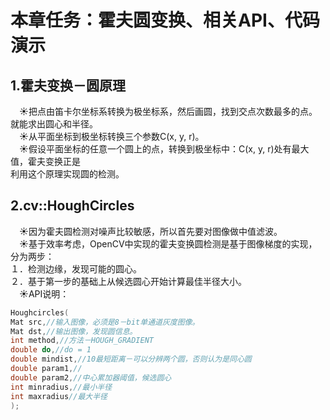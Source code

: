 # **本章任务：霍夫圆变换、相关API、代码演示**  
## **1.霍夫变换－圆原理**  
&emsp;&#9728;把点由笛卡尔坐标系转换为极坐标系，然后画圆，找到交点次数最多的点。就能求出圆心和半径。  
&emsp;&#9728;从平面坐标到极坐标转换三个参数C(x, y, r)。  
&emsp;&#9728;假设平面坐标的任意一个圆上的点，转换到极坐标中：C(x, y, r)处有最大值，霍夫变换正是  
利用这个原理实现圆的检测。  
## **2.cv::HoughCircles**  
&emsp;&#9728;因为霍夫圆检测对噪声比较敏感，所以首先要对图像做中值滤波。  
&emsp;&#9728;基于效率考虑，OpenCV中实现的霍夫变换圆检测是基于图像梯度的实现，分为两步：  
１．检测边缘，发现可能的圆心。  
２．基于第一步的基础上从候选圆心开始计算最佳半径大小。  
&emsp;&#9728;API说明：
```c++
Houghcircles(
Mat src,//输入图像，必须是8－bit单通道灰度图像。
Mat dst,//输出图像，发现圆信息。
int method,//方法－HOUGH_GRADIENT
double do,//do = 1
double mindist,//10最短距离－可以分辨两个圆，否则认为是同心圆
double param1,//
double param2,//中心累加器阈值，候选圆心
int minradius,//最小半径
int maxradius//最大半径
);
```
